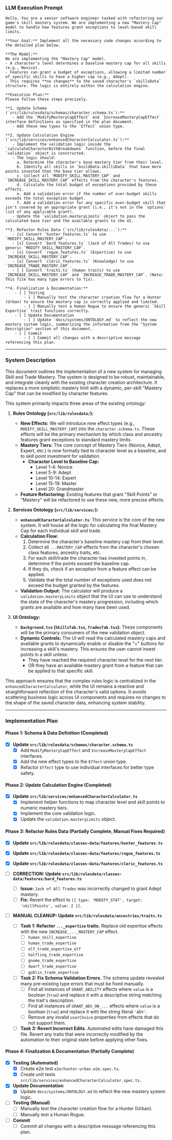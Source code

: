 ### LLM Execution Prompt

```
Hello. You are a senior software engineer tasked with refactoring our game's skill mastery system. We are implementing a new "Mastery Cap" model to handle how features grant exceptions to level-based skill limits.

**Your Goal:** Implement all the necessary code changes according to the detailed plan below.

**The Model:**
We are implementing the "Mastery Cap" model.
- A character's level determines a baseline mastery cap for all skills (e.g., Novice).
- Features can grant a budget of exceptions, allowing a limited number of specific skills to have a higher cap (e.g., Adept).
- This requires **no changes** to the saved character's `skillsData` structure. The logic is entirely within the calculation engine.

**Execution Plan:**
Please follow these steps precisely.

**1. Update Schema (`src/lib/rulesdata/schemas/character.schema.ts`):**
   - Add the `ModifyMasteryCapEffect` and `IncreaseMasteryCapEffect` interface definitions as specified in the plan document.
   - Add these new types to the `Effect` union type.

**2. Update Calculation Engine (`src/lib/services/enhancedCharacterCalculator.ts`):**
   - Implement the validation logic inside the `calculateCharacterWithBreakdowns` function, before the final `validation` object is constructed.
   - The logic should:
     a. Determine the character's base mastery tier from their level.
     b. Identify all skills in `buildData.skillsData` that have more points invested than the base tier allows.
     c. Collect all `MODIFY_SKILL_MASTERY_CAP` and `INCREASE_SKILL_MASTERY_CAP` effects from the character's features.
     d. Calculate the total budget of exceptions provided by these effects.
     e. Add a validation error if the number of over-budget skills exceeds the total exception budget.
     f. Add a validation error for any specific over-budget skill that isn't covered by an appropriate grant (i.e., it's not in the `options` list of any applicable grant).
   - Update the `validation.masteryLimits` object to pass the calculated base tier and the available grants to the UI.

**3. Refactor Rules Data (`src/lib/rulesdata/...`):**
   - [x] Convert `hunter_features.ts` to use `MODIFY_SKILL_MASTERY_CAP`.
   - [x] Convert `bard_features.ts` (Jack of All Trades) to use generic `MODIFY_SKILL_MASTERY_CAP`.
   - [x] Convert `rogue_features.ts` (Expertise) to use `INCREASE_SKILL_MASTERY_CAP`.
   - [x] Convert `cleric_features.ts` (Knowledge) to use `INCREASE_TRADE_MASTERY_CAP`.
   - [ ] Convert `traits.ts` (Human traits) to use `INCREASE_SKILL_MASTERY_CAP` and `INCREASE_TRADE_MASTERY_CAP`. (Note: This file has many type errors to fix).

**4. Finalization & Documentation:**
    - [ ] Testing
        - [ ] Manually test the character creation flow for a Hunter (Urban) to ensure the mastery cap is correctly applied and limited.
        - [ ] Manually test a Human Rogue to ensure the generic `Skill Expertise` trait functions correctly.
    - [ ] Update Documentation
        - [ ] Update `docs/systems/ONTOLOGY.md` to reflect the new mastery system logic, summarizing the information from the "System Description" section of this document.
    - [ ] Commit
        - [ ] Commit all changes with a descriptive message referencing this plan.

```

---

### System Description

This document outlines the implementation of a new system for managing Skill and Trade Mastery. The system is designed to be robust, maintainable, and integrate cleanly with the existing character creation architecture. It replaces a more simplistic mastery limit with a dynamic, per-skill "Mastery Cap" that can be modified by character features.

This system primarily impacts three areas of the existing ontology:

1.  **Rules Ontology (`src/lib/rulesdata/`):**
    *   **New Effects:** We will introduce new effect types (e.g., `MODIFY_SKILL_MASTERY_CAP`) into the `character.schema.ts`. These effects will be the primary mechanism by which class and ancestry features grant exceptions to standard mastery limits.
    *   **Mastery Tiers:** The core concept of Mastery Tiers (Novice, Adept, Expert, etc.) is now formally tied to character level as a baseline, and to skill point investment for validation.
        *   **Character Level to Baseline Cap:**
            *   Level 1-4: Novice
            *   Level 5-9: Adept
            *   Level 10-14: Expert
            *   Level 15-19: Master
            *   Level 20: Grandmaster
    *   **Feature Refactoring:** Existing features that grant "Skill Points" or "Mastery" will be refactored to use these new, more precise effects.

2.  **Services Ontology (`src/lib/services/`):**
    *   **`enhancedCharacterCalculator.ts`**: This service is the core of the new system. It will house all the logic for calculating the final Mastery Cap for each individual skill and trade.
    *   **Calculation Flow:**
        1.  Determine the character's baseline mastery cap from their level.
        2.  Collect all `...MASTERY_CAP` effects from the character's chosen class features, ancestry traits, etc.
        3.  For each skill/trade the character has invested points in, determine if the points exceed the baseline cap.
        4.  If they do, check if an exception from a feature effect can be applied.
        5.  Validate that the total number of exceptions used does not exceed the budget granted by the features.
    *   **Validation Output:** The calculator will produce a `validation.masteryLimits` object that the UI can use to understand the state of the character's mastery progression, including which grants are available and how many have been used.

3.  **UI Ontology:**
    *   **`Background.tsx` (`SkillsTab.tsx`, `TradesTab.tsx`):** These components will be the primary consumers of the new validation object.
    *   **Dynamic Controls:** The UI will read the calculated mastery caps and available grants to dynamically enable or disable the "+" buttons for increasing a skill's mastery. This ensures the user cannot invest points in a skill unless:
        *   They have reached the required character level for the next tier.
        *   OR they have an available mastery grant from a feature that can be applied to that specific skill.

This approach ensures that the complex rules logic is centralized in the `enhancedCharacterCalculator`, while the UI remains a reactive and straightforward reflection of the character's valid options. It avoids scattering business logic across UI components and requires no changes to the shape of the saved character data, enhancing system stability.

---

### Implementation Plan

#### Phase 1: Schema & Data Definition (Completed)

- [x] **Update `src/lib/rulesdata/schemas/character.schema.ts`**
    - [x] Add `ModifyMasteryCapEffect` and `IncreaseMasteryCapEffect` interfaces.
    - [x] Add the new effect types to the `Effect` union type.
    - [x] Refactor `Effect` type to use individual interfaces for better type safety.

#### Phase 2: Update Calculation Engine (Completed)

- [x] **Update `src/lib/services/enhancedCharacterCalculator.ts`**
    - [x] Implement helper functions to map character level and skill points to numeric mastery tiers.
    - [x] Implement the core validation logic.
    - [x] Update the `validation.masteryLimits` object.

#### Phase 3: Refactor Rules Data (Partially Complete, Manual Fixes Required)

- [x] **Update `src/lib/rulesdata/classes-data/features/hunter_features.ts`**
- [x] **Update `src/lib/rulesdata/classes-data/features/rogue_features.ts`**
- [x] **Update `src/lib/rulesdata/classes-data/features/cleric_features.ts`**

- [ ] **CORRECTION: Update `src/lib/rulesdata/classes-data/features/bard_features.ts`**
    - [ ] **Issue:** `Jack of All Trades` was incorrectly changed to grant Adept mastery.
    - [ ] **Fix:** Revert the effect to `[{ type: 'MODIFY_STAT', target: 'skillPoints', value: 2 }]`.

- [ ] **MANUAL CLEANUP: Update `src/lib/rulesdata/ancestries/traits.ts`**
    - [ ] **Task 1: Refactor `..._expertise` traits.** Replace old expertise effects with the new `INCREASE_..._MASTERY_CAP` effect.
        - [ ] `human_skill_expertise`
        - [ ] `human_trade_expertise`
        - [ ] `elf_trade_expertise_elf`
        - [ ] `halfling_trade_expertise`
        - [ ] `gnome_trade_expertise`
        - [ ] `dwarf_trade_expertise`
        - [ ] `goblin_trade_expertise`
    - [ ] **Task 2: Fix Schema Validation Errors.** The schema update revealed many pre-existing type errors that must be fixed manually.
        - [ ] Find all instances of `GRANT_ABILITY` effects where `value` is a boolean (`true`) and replace it with a descriptive string matching the trait's description.
        - [ ] Find all instances of `GRANT_ADV_ON_...` effects where `value` is a boolean (`true`) and replace it with the string literal `'ADV'`.
        - [ ] Remove any invalid `userChoice` properties from effects that do not support them.
    - [ ] **Task 3: Revert Incorrect Edits.** Automated edits have damaged this file. Revert any traits that were incorrectly modified by the automation to their original state before applying other fixes.

#### Phase 4: Finalization & Documentation (Partially Complete)

- [x] **Testing (Automated)**
    - [x] Create e2e test `e2e/hunter-urban.e2e.spec.ts`.
    - [x] Create unit tests `src/lib/services/enhancedCharacterCalculator.spec.ts`.
- [x] **Update Documentation**
    - [x] Update `docs/systems/ONTOLOGY.md` to reflect the new mastery system logic.
- [ ] **Testing (Manual)**
    - [ ] Manually test the character creation flow for a Hunter (Urban).
    - [ ] Manually test a Human Rogue.
- [ ] **Commit**
    - [ ] Commit all changes with a descriptive message referencing this plan.
